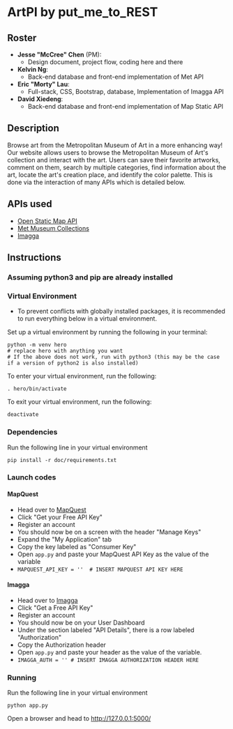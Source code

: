 # ArtPI by put_me_to_REST

## Roster

- **Jesse "McCree" Chen** (PM):
  - Design document, project flow, coding here and there
- **Kelvin Ng**:
  - Back-end database and front-end implementation of Met API
- **Eric "Morty" Lau**:
  - Full-stack, CSS, Bootstrap, database, Implementation of Imagga API
- **David Xiedeng**:
  - Back-end database and front-end implementation of Map Static API

## Description

Browse art from the Metropolitan Museum of Art in a more enhancing way! Our website allows users to browse the Metropolitan Museum of Art's collection and interact with the art. Users can save their favorite artworks, comment on them, search by multiple categories, find information about the art, locate the art's creation place, and identify the color palette. This is done via the interaction of many APIs which is detailed below.

## APIs used

- [Open Static Map API](https://docs.google.com/document/d/1Iwz9Y-7OM7KLxH0BLU1UOJUfYDMfiVOjfdQpDN2D6j4/edit?usp=sharing)
- [Met Museum Collections](https://docs.google.com/document/d/1ibirjeZ4Xv7Kf4XK0KFyVePFToN01PLum0lwTA5-RTA/edit?usp=sharing)
- [Imagga](https://docs.google.com/document/d/1rlxLfGuGFIJ13ac1FOr3LwlH_10Jsq8Vfe6aAZV4jYU/edit?usp=sharing)

## Instructions

### Assuming python3 and pip are already installed

### Virtual Environment

- To prevent conflicts with globally installed packages, it is recommended to run everything below in a virtual environment.

Set up a virtual environment by running the following in your terminal:

```shell
python -m venv hero
# replace hero with anything you want
# If the above does not work, run with python3 (this may be the case if a version of python2 is also installed)
```

To enter your virtual environment, run the following:

```shell
. hero/bin/activate
```

To exit your virtual environment, run the following:

```shell
deactivate
```

### Dependencies

Run the following line in your virtual environment

```shell
pip install -r doc/requirements.txt
```

### Launch codes

#### MapQuest

- Head over to [MapQuest](https://developer.mapquest.com/)
- Click "Get your Free API Key"
- Register an account
- You should now be on a screen with the header "Manage Keys"
- Expand the "My Application" tab
- Copy the key labeled as "Consumer Key"
- Open `app.py` and paste your MapQuest API Key as the value of the variable
- `MAPQUEST_API_KEY = ''  # INSERT MAPQUEST API KEY HERE`

#### Imagga

- Head over to [Imagga](https://imagga.com/)
- Click "Get a Free API Key"
- Register an account
- You should now be on your User Dashboard
- Under the section labeled "API Details", there is a row labeled "Authorization"
- Copy the Authorization header
- Open `app.py` and paste your header as the value of the variable.
- `IMAGGA_AUTH = '' # INSERT IMAGGA AUTHORIZATION HEADER HERE`

### Running

Run the following line in your virtual environment

```shell
python app.py
```

Open a browser and head to <http://127.0.0.1:5000/>
